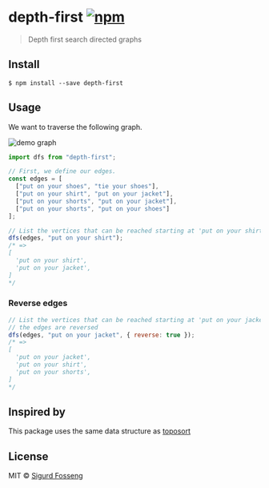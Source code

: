 # depth-first [![npm][npm-image]][npm-url]

[npm-image]: https://img.shields.io/npm/v/depth-first.svg?style=flat
[npm-url]: https://npmjs.org/package/depth-first

> Depth first search directed graphs

## Install

```
$ npm install --save depth-first
```

## Usage

We want to traverse the following graph.

![demo graph](https://cdn.rawgit.com/laat/depth-first/8cb655fe/graph.svg)

```js test
import dfs from "depth-first";

// First, we define our edges.
const edges = [
  ["put on your shoes", "tie your shoes"],
  ["put on your shirt", "put on your jacket"],
  ["put on your shorts", "put on your jacket"],
  ["put on your shorts", "put on your shoes"]
];

// List the vertices that can be reached starting at 'put on your shirt'
dfs(edges, "put on your shirt");
/* =>
[
  'put on your shirt',
  'put on your jacket',
]
*/
```

### Reverse edges

```js test
// List the vertices that can be reached starting at 'put on your jacket' when
// the edges are reversed
dfs(edges, "put on your jacket", { reverse: true });
/* =>
[
  'put on your jacket',
  'put on your shirt',
  'put on your shorts',
]
*/
```

## Inspired by

This package uses the same data structure as [toposort](https://github.com/marcelklehr/toposort)

## License

MIT © [Sigurd Fosseng](https://github.com/laat)
